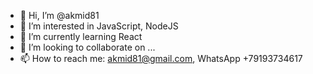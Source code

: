 - 👋 Hi, I’m @akmid81
- 👀 I’m interested in JavaScript, NodeJS
- 🌱 I’m currently learning React
- 💞️ I’m looking to collaborate on ...
- 📫 How to reach me: akmid81@gmail.com, WhatsApp +79193734617

<!---
akmid81/akmid81 is a ✨ special ✨ repository because its `README.md` (this file) appears on your GitHub profile.
You can click the Preview link to take a look at your changes.
--->
